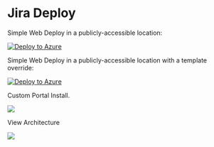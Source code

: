 # Jira Deploy

Simple Web Deploy in a publicly-accessible location:


[![Deploy to Azure](https://azuredeploy.net/deploybutton.png)](https://azuredeploy.net/)


Simple Web Deploy in a publicly-accessible location with a template override:


[![Deploy to Azure](https://azuredeploy.net/deploybutton.png)](https://deploy.azure.com/?repository=https://github.com/stephenmontgomery/config-repo?ptmpl=parameters.azuredeploy.json?manual=true)


Custom Portal Install.


<a href="https://portal.azure.com/#create/Microsoft.Template/uri/https%3A%2F%2Fraw.githubusercontent.com%2Fstephenmontgomery%2Fconfig-repo%2Fmaster%2Fazuredeploy.json" target="_blank">
    <img src="http://azuredeploy.net/deploybutton.png"/>
</a>


View Architecture


<a href="http://armviz.io/#/?load=https%3A%2F%2Fraw.githubusercontent.com%2Fstephenmontgomery%2Fconfig-repo%2Fmaster%2Fazuredeploy.json" target="_blank">
    <img src="http://armviz.io/visualizebutton.png"/>
</a>

